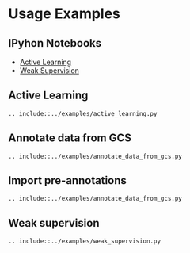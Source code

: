 # Usage Examples

## IPyhon Notebooks

* <a href="https://github.com/heartexlabs/label-studio-sdk/blob/master/examples/Active%20Learning.ipynb">Active Learning</a><br>
* <a href="https://github.com/heartexlabs/label-studio-sdk/blob/master/examples/Weak%20Supervision.ipynb">Weak Supervision</a><br>


## Active Learning
```
.. include::../examples/active_learning.py
```


## Annotate data from GCS

```
.. include::../examples/annotate_data_from_gcs.py
```


## Import pre-annotations

```
.. include::../examples/annotate_data_from_gcs.py
```


## Weak supervision

```
.. include::../examples/weak_supervision.py
```
